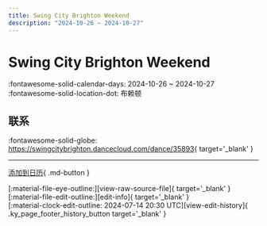 ```yaml
---
title: Swing City Brighton Weekend
description: "2024-10-26 ~ 2024-10-27"
---
```


# Swing City Brighton Weekend 

:fontawesome-solid-calendar-days: 2024-10-26 ~ 2024-10-27  
:fontawesome-solid-location-dot: 布赖顿  

## 联系

:fontawesome-solid-globe: <https://swingcitybrighton.dancecloud.com/dance/35893>{ target='_blank' }  

---

[添加到日历](https://swing.news/ics/zh-Hans/2024/en_GB/swing-city-brighton-weekend-2024.ics){ .md-button }

<div class="ky_page_footer" markdown>
<div class="ky_page_footer_trailing" markdown="span">
[:material-file-eye-outline:][view-raw-source-file]{ target='_blank' }
[:material-file-edit-outline:][edit-info]{ target='_blank' }
</div>
<div class="ky_page_footer_leading" markdown="span">
[:material-clock-edit-outline: 2024-07-14 20:30 UTC][view-edit-history]{ .ky_page_footer_history_button target='_blank' }
</div>
</div>

[view-raw-source-file]: https://github.com/swingdance/events/blob/main/2024/en_GB/swing-city-brighton-weekend-2024.json "查看原始源文件"
[edit-info]: https://github.com/swingdance/events/issues/new?assignees=&labels=update+event&projects=&template=03-update_entity.yml&title=%5B2024%2Fen_GB%5D%20Swing%20City%20Brighton%20Weekend&region=en_GB&year=2024&id=swing-city-brighton-weekend-2024&name=Swing%20City%20Brighton%20Weekend&org_id= "编辑信息"

[view-edit-history]: https://github.com/swingdance/events/commits/main/2024/en_GB/swing-city-brighton-weekend-2024.json "查看编辑历史"
